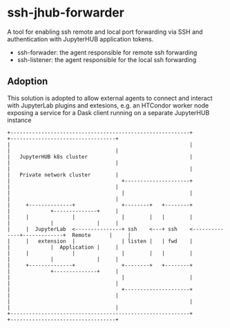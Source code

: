 # ssh-jhub-forwarder

A tool for enabling ssh remote and local port forwarding via SSH and authentication with JupyterHUB application tokens.

- ssh-forwader: the agent responsible for remote ssh forwarding
- ssh-listener: the agent responsible for the local ssh forwarding

## Adoption

This solution is adopted to allow external agents to connect and interact with JupyterLab plugins and extesions, e.g. an HTCondor worker node exposing a service for a Dask client running on a separate JupyterHUB instance

```text
+----------------------------------------------------------+              +----------------------------------+
|                                                          |              |                                  |
|   JupyterHUB k8s cluster                                 |              |                                  |
|                                                          |              |   Private network cluster        |
|                                    +---------------------+              |                                  |
|                                    |                     |              |                                  |
|     +--------------+               +--------+   +--------+              |             +--------------+     |
|     |              |               |        |   |        |              |             |              |     |
|     |  JupyterLab  <---------------+ ssh    <---+ ssh    <--------------+-------------+  Remote      |     |
|     |   extension  |               | listen |   | fwd    |              |             |  Application |     |
|     |              |               |        |   |        |              |             |              |     |
|     +--------------+               +--------+   +--------+              |             +--------------+     |
|                                    |                     |              |                                  |
|                                    +---------------------+              |                                  |
|                                                          |              |                                  |
+----------------------------------------------------------+              +----------------------------------+
```
